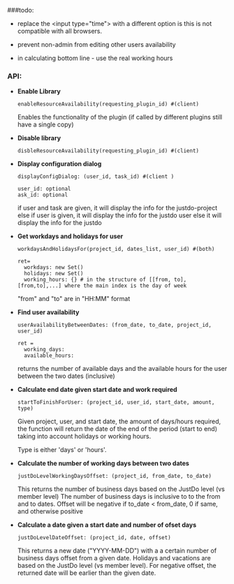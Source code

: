 

###todo:
* replace the \<input type="time"> with a different option is this is not compatible 
with all browsers.

* prevent non-admin from editing other users availability

* in calculating bottom line - use the real working hours

  
### API:
       
* **Enable Library**

      enableResourceAvailability(requesting_plugin_id) #(client) 
    
    Enables the functionality of the plugin (if called by different plugins 
    still have a single copy)
    
* **Disable library**

      disbleResourceAvailability(requesting_plugin_id) #(client) 
    

* **Display configuration dialog**   
     
      displayConfigDialog: (user_id, task_id) #(client )
      
      user_id: optional 
      ask_id: optional 
    
    if user and task are given, it will display the info for the justdo-project
    else if user is given, it will display the info for the justdo user
    else it will display the info for the justdo
   
* **Get workdays and holidays for user**

      workdaysAndHolidaysFor(project_id, dates_list, user_id) #(both)  
  
      ret=
        workdays: new Set() 
        holidays: new Set() 
        working_hours: {} # in the structure of [[from, to],[from,to],...] where the main index is the day of week
              
  "from" and "to" are in "HH:MM" format
     
* **Find user availability**

      userAvailabilityBetweenDates: (from_date, to_date, project_id, user_id) 
  
      ret =
        working_days: 
        available_hours:     
    
  returns the number of available days and the available hours for the user between 
  the two dates (inclusive)

* **Calculate end date given start date and work required**   

      startToFinishForUser: (project_id, user_id, start_date, amount, type)
    
  Given project, user, and start date, the amount of days/hours required,
  the function will return the date of the end of the period (start to end) 
  taking into account holidays or working hours.
  
  Type is either 'days' or 'hours'.
  
* **Calculate the number of working days between two dates**

      justDoLevelWorkingDaysOffset: (project_id, from_date, to_date)
      
  This returns the number of business days based on the JustDo level (vs member level)
  The number of business days is inclusive to to the from and to dates.
  Offset will be negative if to_date < from_date, 0 if same, and otherwise positive 
  
* **Calculate a date given a start date and number of ofset days**

      justDoLevelDateOffset: (project_id, date, offset)
   
  This returns a new date ("YYYY-MM-DD") with a a certain number of business days offset from 
  a given date. Holidays and vacations are based on the JustDo level (vs member level).
  For negative offset, the returned date will be earlier than the given date.
  
   
    
  
    
      
 
 